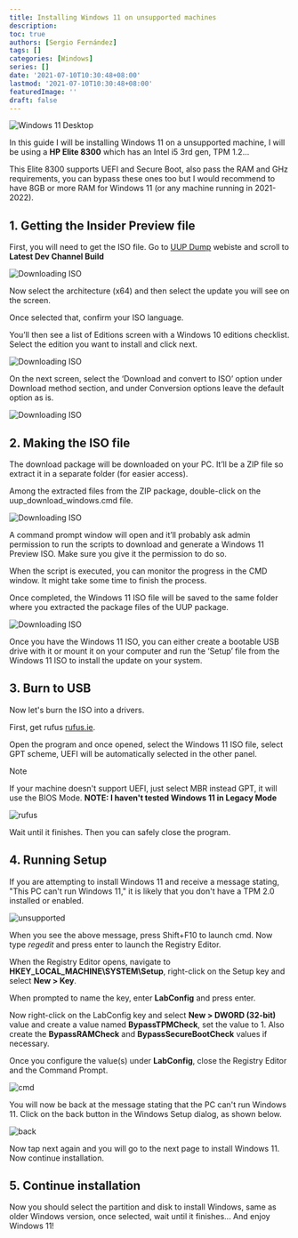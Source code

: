 ```yaml
---
title: Installing Windows 11 on unsupported machines
description:
toc: true
authors: [Sergio Fernández]
tags: []
categories: [Windows]
series: []
date: '2021-07-10T10:30:48+08:00'
lastmod: '2021-07-10T10:30:48+08:00'
featuredImage: ''
draft: false
---
```

<img src="https://cdn.computerhoy.com/sites/navi.axelspringer.es/public/styles/1200/public/media/image/2021/06/windows-11-2372815.jpg" alt="Windows 11 Desktop" >

In this guide I will be installing Windows 11 on a unsupported machine, I will be using a **HP Elite 8300** which has an Intel i5 3rd gen, TPM 1.2...

This Elite 8300 supports UEFI and Secure Boot, also pass the RAM and GHz requirements, you can bypass these ones too but I would recommend to have 8GB or more RAM for Windows 11 (or any machine running in 2021-2022).

## 1. Getting the Insider Preview file

First, you will need to get the ISO file.
Go to [UUP Dump](https://uupdump.net/) webiste and scroll to **Latest Dev Channel Build**

<img src="/posts/images/tut/win11/guides/devchannel.png" alt="Downloading ISO" >

Now select the architecture (x64) and then select the update you will see on the screen.

Once selected that, confirm your ISO language.

You’ll then see a list of Editions screen with a Windows 10 editions checklist. Select the edition you want to install and click next.

<img src="/posts/images/tut/win11/guides/build.png" alt="Downloading ISO" >

On the next screen, select the ‘Download and convert to ISO’ option under Download method section, and under Conversion options leave the default option as is.

<img src="/posts/images/tut/win11/guides/build2.png" alt="Downloading ISO" >

## 2. Making the ISO file

The download package will be downloaded on your PC. It’ll be a ZIP file so extract it in a separate folder (for easier access).

Among the extracted files from the ZIP package, double-click on the uup_download_windows.cmd file.

<img src="/posts/images/tut/win11/guides/filedown.PNG" alt="Downloading ISO" >

A command prompt window will open and it’ll probably ask admin permission to run the scripts to download and generate a Windows 11 Preview ISO. Make sure you give it the permission to do so.

When the script is executed, you can monitor the progress in the CMD window. It might take some time to finish the process.

Once completed, the Windows 11 ISO file will be saved to the same folder where you extracted the package files of the UUP package.

<img src="/posts/images/tut/win11/guides/fileISO.PNG" alt="Downloading ISO" >

Once you have the Windows 11 ISO, you can either create a bootable USB drive with it or mount it on your computer and run the ‘Setup’ file from the Windows 11 ISO to install the update on your system.

## 3. Burn to USB

Now let's burn the ISO into a drivers.

First, get rufus [rufus.ie](https://rufus.ie).

Open the program and once opened, select the Windows 11 ISO file, select GPT scheme, UEFI will be automatically selected in the other panel.

> [!NOTE]
> If your machine doesn't support UEFI, just select MBR instead GPT, it will use the BIOS Mode. **NOTE: I haven't tested Windows 11 in Legacy Mode**

<img src="/media/seven/two.png" alt="rufus" >

Wait until it finishes. Then you can safely close the program.

## 4. Running Setup

If you are attempting to install Windows 11 and receive a message stating, "This PC can't run Windows 11," it is likely that you don't have a TPM 2.0 installed or enabled.

<img src="/posts/images/tut/win11/guides/tpm/1.jpg" alt="unsupported" >

When you see the above message, press Shift+F10 to launch cmd. Now type *regedit* and press enter to launch the Registry Editor.

When the Registry Editor opens, navigate to **HKEY_LOCAL_MACHINE\SYSTEM\Setup**, right-click on the Setup key and select **New > Key**.

When prompted to name the key, enter **LabConfig** and press enter.

Now right-click on the LabConfig key and select **New > DWORD  (32-bit)** value and create a value named **BypassTPMCheck**, set the value to 1. Also create the **BypassRAMCheck** and **BypassSecureBootCheck** values if necessary.

Once you configure the value(s) under **LabConfig**, close the Registry Editor and the Command Prompt.

<img src="/posts/images/tut/win11/guides/tpm/2.jpg" alt="cmd" >

You will now be back at the message stating that the PC can't run Windows 11. Click on the back button in the Windows Setup dialog, as shown below.

<img src="/posts/images/tut/win11/guides/tpm/3.jpg" alt="back" >

Now tap next again and you will go to the next page to install Windows 11. Now continue installation.

## 5. Continue installation

Now you should select the partition and disk to install Windows, same as older Windows version, once selected, wait until it finishes... And enjoy Windows 11!
